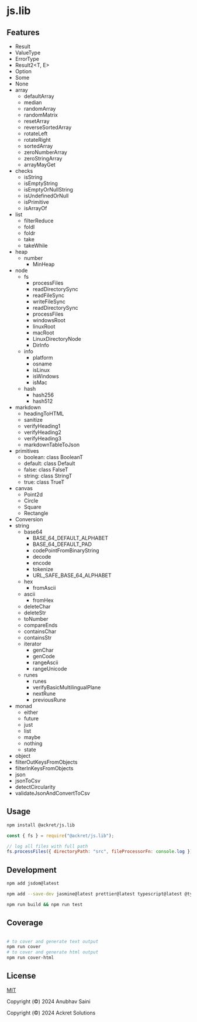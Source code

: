 # js.lib

## Features

-   Result<T>
-   ValueType<T>
-   ErrorType
-   Result2<T, E>
-   Option<T>
-   Some<T>
-   None
-   array
    -   defaultArray
    -   median
    -   randomArray
    -   randomMatrix
    -   resetArray
    -   reverseSortedArray
    -   rotateLeft
    -   rotateRight
    -   sortedArray
    -   zeroNumberArray
    -   zeroStringArray
    -   arrayMayGet<T>
-   checks
    -   isString
    -   isEmptyString
    -   isEmptyOrNullString
    -   isUndefinedOrNull
    -   isPrimitive
    -   isArrayOf
-   list
    -   filterReduce
    -   foldl
    -   foldr
    -   take
    -   takeWhile
-   heap
    -   number
        -   MinHeap
-   node
    -   fs
        -   processFiles
        -   readDirectorySync
        -   readFileSync
        -   writeFileSync
        -   readDirectorySync
        -   processFiles
        -   windowsRoot
        -   linuxRoot
        -   macRoot
        -   LinuxDirectoryNode
        -   DirInfo
    -   info
        -   platform
        -   osname
        -   isLinux
        -   isWindows
        -   isMac
    -   hash
        -   hash256
        -   hash512
-   markdown
    -   headingToHTML
    -   sanitize
    -   verifyHeading1
    -   verifyHeading2
    -   verifyHeading3
    -   markdownTableToJson
-   primitives
    -   boolean: class BooleanT
    -   default: class Default
    -   false: class FalseT
    -   string: class StringT
    -   true: class TrueT
-   canvas
    -   Point2d
    -   Circle
    -   Square
    -   Rectangle
-   Conversion
-   string
    -   base64
        -   BASE_64_DEFAULT_ALPHABET
        -   BASE_64_DEFAULT_PAD
        -   codePointFromBinaryString
        -   decode
        -   encode
        -   tokenize
        -   URL_SAFE_BASE_64_ALPHABET
    -   hex
        -   fromAscii
    -   ascii
        -   fromHex
    -   deleteChar
    -   deleteStr
    -   toNumber
    -   compareEnds
    -   containsChar
    -   containsStr
    -   iterator
        -   genChar
        -   genCode
        -   rangeAscii
        -   rangeUnicode
    -   runes
        -   runes
        -   verifyBasicMultilingualPlane
        -   nextRune
        -   previousRune
-   monad
    -   either
    -   future
    -   just
    -   list
    -   maybe
    -   nothing
    -   state
-   object
-   filterOutKeysFromObjects
-   filterInKeysFromObjects
-   json
-   jsonToCsv
-   detectCircularity
-   validateJsonAndConvertToCsv

## Usage

```bash
npm install @ackret/js.lib
```

```javascript
const { fs } = require("@ackret/js.lib");

// log all files with full path
fs.processFiles({ directoryPath: "src", fileProcessorFn: console.log });
```


## Development

```bash
npm add jsdom@latest

npm add --save-dev jasmine@latest prettier@latest typescript@latest @types/jasmine@latest @types/node@latest @types/jsdom

npm run build && npm run test
```

## Coverage

```bash

# to cover and generate text output
npm run cover
# to cover and generate html output
npm run cover-html

```

## License

[MIT](./LICENSE)

Copyright (&copy;) 2024 Anubhav Saini

Copyright (&copy;) 2024 Ackret Solutions

